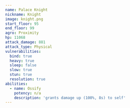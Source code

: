 ```yaml
---
name: Palace Knight
nickname: Knight
image: knight.png
start_floor: 95
end_floor: 99
agro: Proximity
hp: 11068
attack_damage: 881
attack_type: Physical
vulnerabilities:
  bind: true
  heavy: true
  sleep: false
  slow: true
  stun: true
  resolution: true
abilities:
  - name: Ossify
    potency: n/a
    description: 'grants damage up (100%, 8s) to self'
---
```

